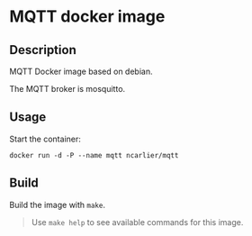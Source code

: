 # MQTT docker image

## Description

MQTT Docker image based on debian.

The MQTT broker is mosquitto.

## Usage

Start the container:

```
docker run -d -P --name mqtt ncarlier/mqtt
```

## Build

Build the image with `make`.

> Use `make help` to see available commands for this image.
